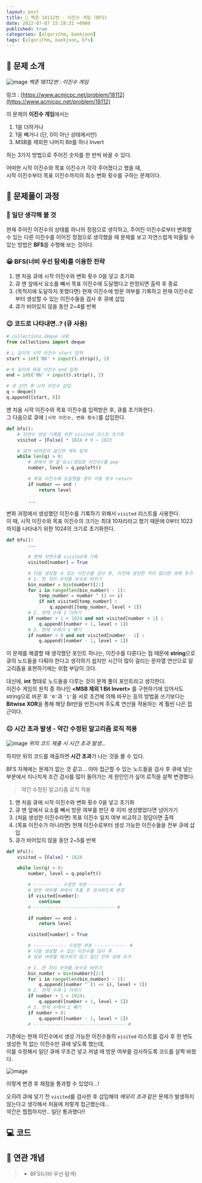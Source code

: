 ```yaml
---
layout: post
title: 📄 백준 18112번 - 이진수 게임 (BFS)
date: 2022-07-07 15:18:31 +0900
published: true
categories: [algorithm, baekjoon]
tags: [algorithm, baekjoon, bfs]
---
```


## **📄 문제 소개**

![image](https://user-images.githubusercontent.com/6462456/177698343-8444d62f-1ce3-48b3-87e5-196d34d0cc78.png)
_백준 18112번 : 이진수 게임_

링크 : [https://www.acmicpc.net/problem/18112](https://www.acmicpc.net/problem/18112)

이 문제의 **이진수 게임**에서는

1. 1을 더하거나
2. 1을 빼거나 (단, 0이 아닌 상태에서만)
3. MSB를 제외한 나머지 Bit를 하나 Invert

하는 3가지 방법으로 주어진 숫자를 한 번씩 바꿀 수 있다.  

어떠한 시작 이진수와 목표 이진수가 각각 주어졌다고 했을 때,  
시작 이진수부터 목표 이진수까지의 최소 변화 횟수를 구하는 문제이다.  

## **📗 문제풀이 과정**

### **🧐 일단 생각해 볼 것**

현재 주어진 이진수의 상태를 하나의 정점으로 생각하고,
주어진 이진수로부터 변화할 수 있는 다른 이진수를 이어진 정점으로 생각했을 때
문제를 보고 자연스럽게 떠올릴 수 있는 방법은 **BFS**를 수행해 보는 것이다.  

### **😀 BFS(너비 우선 탐색)를 이용한 전략**

1. 맨 처음 큐에 시작 이진수와 변화 횟수 0을 넣고 초기화
2. 큐 맨 앞에서 요소를 빼서 목표 이진수에 도달했다고 판정되면 출력 후 종료
3. (목적지에 도달하지 못했다면) 현재 이진수에 방문 여부를 기록하고
현재 이진수로부터 생성할 수 있는 이진수들을 검사 후 큐에 삽입
4. 큐가 비어있지 않을 동안 2~4를 반복

### **😉 코드로 나타내면..? (큐 사용)**

```python
# collections.deque 사용
from collections import deque

# L 길이의 시작 이진수 start 입력
start = int('0b' + input().strip(), 2)

# K 길이의 목표 이진수 end 입력
end = int('0b' + input().strip(), 2)

# 큐 선언 후 시작 이진수 삽입
q = deque()
q.append([start, 0])
```

맨 처음 시작 이진수와 목표 이진수를 입력받은 후, 큐를 초기화한다.  
그 다음으로 큐에 `[시작 이진수, 변화 횟수]`를 삽입한다.  

```python
def bfs():
    # 자연수 생성 기록을 위한 visited 리스트 초기화
    visited = [False] * 1024 # 0 ~ 1023

    # 큐가 비어있지 않으면 계속 탐색
    while len(q) > 0:
        # 큐에서 맨 앞 요소(생성된 이진수)를 pop
        number, level = q.popleft()

        # 목표 이진수에 도달했을 경우 이동 횟수 return
        if number == end :
            return level

        ...
```

변화 과정에서 생성했던 이진수를 기록하기 위해서 `visited` 리스트를 사용한다.  
이 때, 시작 이진수와 목표 이진수의 크기는 최대 10자리라고 했기 때문에
0부터 1023까지를 나타내기 위한 1024의 크기로 초기화한다.  

```python
def bfs():
        ...
    
        # 현재 자연수를 visited에 기록
        visited[number] = True

        # 다음 생성할 수 있는 이진수를 검사 후, 이전에 생성한 적이 없다면 큐에 추가
        # 1. 한 자리 숫자를 보수로 바꾸기
        bin_number = bin(number)[2:]
        for i in range(len(bin_number) - 1):
            temp_number = number ^ (1 << i)
            if not visited[temp_number] :
                q.append([temp_number, level + 1])
        # 2. 현재 수에 1 더하기
        if number + 1 < 1024 and not visited[number + 1] :
            q.append([number + 1, level + 1])
        # 3. 현재 수에서 1 빼기
        if number > 0 and not visited[number - 1] :
            q.append([number - 1, level + 1])
```

이 문제를 해결할 때 생각했던 포인트 하나는, 이진수를 다룬다는 점 때문에
**string**으로 큐의 노드들을 다뤄야 한다고 생각하기 쉽지만
시간이 많이 걸리는 문자열 연산으로 알고리즘을 표현하기에는 위험 부담이 크다.  

대신에, **int** 형태로 노드들을 다루는 것이 문제 풀이 포인트라고 생각한다.  
이진수 게임의 원칙 중 하나인 **<MSB 제외 1 Bit Invert>** 를
구현하기에 있어서도 string으로 바꾼 후 `'0'`과 `'1'`을 서로 조건에 의해
바꾸는 등의 방법을 쓰기보다는 **Bitwise XOR**을 통해 해당 Bit만을
반전시켜 주도록 연산을 적용하는 게 훨씬 나은 접근이다.  

### **☹️ 시간 초과 발생 - 약간 수정된 알고리즘 로직 적용**

![image](https://user-images.githubusercontent.com/6462456/177704237-18838945-f4e7-475c-8d4c-209cbb5fd7b0.png)
_위의 코드 제출 시 시간 초과 발생..._

하지만 위의 코드를 제출하면 **시간 초과**가 나는 것을 볼 수 있다.  

BFS 자체에는 문제가 없는 것 같고...
아마 접근할 수 있는 노드들을 검사 후 큐에 넣는 부분에서
지나치게 조건 검사를 많이 들어가는 게 원인인가 싶어 로직을 살짝 변경했다.  

> 약간 수정된 알고리즘 로직 적용

1. 맨 처음 큐에 시작 이진수와 변화 횟수 0을 넣고 초기화
2. 큐 맨 앞에서 요소를 빼서 방문 여부를 판단 후 이미 생성했었다면 넘어가기
3. (처음 생성한 이진수라면) 목표 이진수 일치 여부 비교하고 정답이면 출력
4. (목표 이진수가 아니라면) 현재 이진수로부터 생성 가능한 이진수들을 전부
큐에 삽입
5. 큐가 비어있지 않을 동안 2~5를 반복

```python
def bfs():
    visited = [False] * 1024

    while len(q) > 0:
        number, level = q.popleft()

        # ---------- 수정한 부분 ---------- #
        # 방문 여부를 큐에서 추출 후 검사하도록 변경
        if visited[number]:
            continue
        # ------------------------------ #

        if number == end :
            return level

        visited[number] = True

        # ------------ 수정한 부분 ------------ #
        # 다음 생성할 수 있는 이진수를 검사 후
        # 방문 여부를 체크하지 않고 일단 전부 큐에 추가

        # 1. 한 자리 숫자를 보수로 바꾸기
        bin_number = bin(number)[2:]
        for i in range(len(bin_number) - 1):
            q.append([number ^ (1 << i), level + 1])
        # 2. 현재 수에 1 더하기
        if number + 1 < 1024:
            q.append([number + 1, level + 1])
        # 3. 현재 수에서 1 빼기
        if number > 0:
            q.append([number - 1, level + 1])
        # ---------------------------------- #
```

기존에는 현재 이진수에서 생성 가능한 이진수들의 `visited` 리스트를 검사 후
한 번도 생성한 적 없는 이진수만 큐에 넣도록 했는데,  
이를 수정해서 일단 큐에 무조건 넣고 꺼낼 때 방문 여부를 검사하도록 코드를 살짝 바꿨다.  

![image](https://user-images.githubusercontent.com/6462456/177704261-e3c4c528-d575-4433-b47c-fb234f9eea3d.png)

이렇게 변경 후 채점을 통과할 수 있었다...!  

오히려 큐에 넣기 전 `visited`를 검사한 후 삽입해야
_메모리 초과_ 같은 문제가 발생하지 않는다고 생각해서 처음에 저렇게 접근했는데...  
약간은 찝찝하지만.. 일단 통과했다!!  

## **💻 코드**

<script src="https://gist.github.com/poodlepoodle/5385304aada796f7c71a3754db328c94.js"></script>

## **📒 연관 개념**

> -   BFS(너비 우선 탐색)